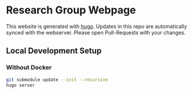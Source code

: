 # Research Group Webpage

This website is generated with [hugo](https://gohugo.io/).
Updates in this repo are automatically synced with the webserver.
Please open Pull-Requests with your changes.

## Local Development Setup

### Without Docker

```sh
git submodule update --init --recursive
hugo server
```
